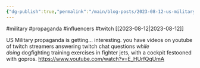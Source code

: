 ```yaml
---
{"dg-publish":true,"permalink":"/main/blog-posts/2023-08-12-us-military-propaganda-is-getting-influencer-interesting/","noteIcon":""}
---
```


#military #propaganda #influencers #twitch
[[2023-08-12\|2023-08-12]]

US Military propaganda is getting... interesting.  you have videos on youtube of twitch streamers answering twitch chat questions _while doing_ dogfighting training exercises in fighter jets, with a cockpit festooned with gopros.
https://www.youtube.com/watch?v=E_HUrfQqUmA
